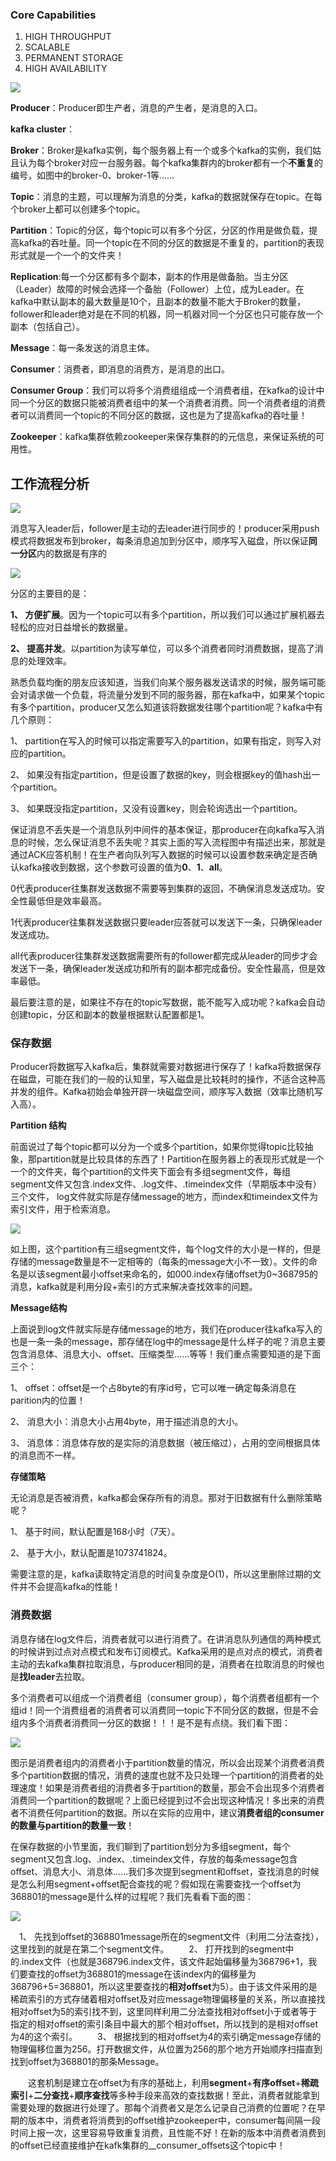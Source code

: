 ### Core Capabilities

1. HIGH THROUGHPUT
2. SCALABLE
3. PERMANENT STORAGE
4. HIGH AVAILABILITY

![](../static/v2-4692429e9184ed4a93911fa3a1361d28_1440w.jpeg)

**Producer**：Producer即生产者，消息的产生者，是消息的入口。

**kafka cluster**：

**Broker**：Broker是kafka实例，每个服务器上有一个或多个kafka的实例，我们姑且认为每个broker对应一台服务器。每个kafka集群内的broker都有一个**不重复**的编号，如图中的broker-0、broker-1等……

**Topic**：消息的主题，可以理解为消息的分类，kafka的数据就保存在topic。在每个broker上都可以创建多个topic。

**Partition**：Topic的分区，每个topic可以有多个分区，分区的作用是做负载，提高kafka的吞吐量。同一个topic在不同的分区的数据是不重复的，partition的表现形式就是一个一个的文件夹！

**Replication**:每一个分区都有多个副本，副本的作用是做备胎。当主分区（Leader）故障的时候会选择一个备胎（Follower）上位，成为Leader。在kafka中默认副本的最大数量是10个，且副本的数量不能大于Broker的数量，follower和leader绝对是在不同的机器，同一机器对同一个分区也只可能存放一个副本（包括自己）。

**Message**：每一条发送的消息主体。

**Consumer**：消费者，即消息的消费方，是消息的出口。

**Consumer Group**：我们可以将多个消费组组成一个消费者组，在kafka的设计中同一个分区的数据只能被消费者组中的某一个消费者消费。同一个消费者组的消费者可以消费同一个topic的不同分区的数据，这也是为了提高kafka的吞吐量！

**Zookeeper**：kafka集群依赖zookeeper来保存集群的的元信息，来保证系统的可用性。

## **工作流程分析**

![](../static/v2-b7e72e9c5b9971e89ec174a2c2201ed9_1440w.jpeg)

消息写入leader后，follower是主动的去leader进行同步的！producer采用push模式将数据发布到broker，每条消息追加到分区中，顺序写入磁盘，所以保证**同一分区**内的数据是有序的

![](../static/v2-87d558aaa349bf920711b9c157e11f6a_1440w.jpeg)

分区的主要目的是：

**1、 方便扩展**。因为一个topic可以有多个partition，所以我们可以通过扩展机器去轻松的应对日益增长的数据量。

**2、 提高并发**。以partition为读写单位，可以多个消费者同时消费数据，提高了消息的处理效率。



熟悉负载均衡的朋友应该知道，当我们向某个服务器发送请求的时候，服务端可能会对请求做一个负载，将流量分发到不同的服务器，那在kafka中，如果某个topic有多个partition，producer又怎么知道该将数据发往哪个partition呢？kafka中有几个原则：

1、 partition在写入的时候可以指定需要写入的partition，如果有指定，则写入对应的partition。

2、 如果没有指定partition，但是设置了数据的key，则会根据key的值hash出一个partition。

3、 如果既没指定partition，又没有设置key，则会轮询选出一个partition。

保证消息不丢失是一个消息队列中间件的基本保证，那producer在向kafka写入消息的时候，怎么保证消息不丢失呢？其实上面的写入流程图中有描述出来，那就是通过ACK应答机制！在生产者向队列写入数据的时候可以设置参数来确定是否确认kafka接收到数据，这个参数可设置的值为**0**、**1**、**all**。

0代表producer往集群发送数据不需要等到集群的返回，不确保消息发送成功。安全性最低但是效率最高。

1代表producer往集群发送数据只要leader应答就可以发送下一条，只确保leader发送成功。

all代表producer往集群发送数据需要所有的follower都完成从leader的同步才会发送下一条，确保leader发送成功和所有的副本都完成备份。安全性最高，但是效率最低。

最后要注意的是，如果往不存在的topic写数据，能不能写入成功呢？kafka会自动创建topic，分区和副本的数量根据默认配置都是1。



### **保存数据**

Producer将数据写入kafka后，集群就需要对数据进行保存了！kafka将数据保存在磁盘，可能在我们的一般的认知里，写入磁盘是比较耗时的操作，不适合这种高并发的组件。Kafka初始会单独开辟一块磁盘空间，顺序写入数据（效率比随机写入高）。

**Partition 结构**

前面说过了每个topic都可以分为一个或多个partition，如果你觉得topic比较抽象，那partition就是比较具体的东西了！Partition在服务器上的表现形式就是一个一个的文件夹，每个partition的文件夹下面会有多组segment文件，每组segment文件又包含.index文件、.log文件、.timeindex文件（早期版本中没有）三个文件， log文件就实际是存储message的地方，而index和timeindex文件为索引文件，用于检索消息。

![](../static/v2-72e50c12fd9c6fbf58d3b5ca14c90623_1440w.jpeg)

如上图，这个partition有三组segment文件，每个log文件的大小是一样的，但是存储的message数量是不一定相等的（每条的message大小不一致）。文件的命名是以该segment最小offset来命名的，如000.index存储offset为0~368795的消息，kafka就是利用分段+索引的方式来解决查找效率的问题。

**Message结构**

上面说到log文件就实际是存储message的地方，我们在producer往kafka写入的也是一条一条的message，那存储在log中的message是什么样子的呢？消息主要包含消息体、消息大小、offset、压缩类型……等等！我们重点需要知道的是下面三个：

1、 offset：offset是一个占8byte的有序id号，它可以唯一确定每条消息在parition内的位置！

2、 消息大小：消息大小占用4byte，用于描述消息的大小。

3、 消息体：消息体存放的是实际的消息数据（被压缩过），占用的空间根据具体的消息而不一样。

**存储策略**

无论消息是否被消费，kafka都会保存所有的消息。那对于旧数据有什么删除策略呢？

1、 基于时间，默认配置是168小时（7天）。

2、 基于大小，默认配置是1073741824。

需要注意的是，kafka读取特定消息的时间复杂度是O(1)，所以这里删除过期的文件并不会提高kafka的性能！

### **消费数据**

消息存储在log文件后，消费者就可以进行消费了。在讲消息队列通信的两种模式的时候讲到过点对点模式和发布订阅模式。Kafka采用的是点对点的模式，消费者主动的去kafka集群拉取消息，与producer相同的是，消费者在拉取消息的时候也是**找leader**去拉取。

多个消费者可以组成一个消费者组（consumer group），每个消费者组都有一个组id！同一个消费组者的消费者可以消费同一topic下不同分区的数据，但是不会组内多个消费者消费同一分区的数据！！！是不是有点绕。我们看下图：



![](../static/v2-75a79cba9cfafe5c2f4d5349acb72207_1440w.jpeg)

图示是消费者组内的消费者小于partition数量的情况，所以会出现某个消费者消费多个partition数据的情况，消费的速度也就不及只处理一个partition的消费者的处理速度！如果是消费者组的消费者多于partition的数量，那会不会出现多个消费者消费同一个partition的数据呢？上面已经提到过不会出现这种情况！多出来的消费者不消费任何partition的数据。所以在实际的应用中，建议**消费者组的consumer的数量与partition的数量一致**！

在保存数据的小节里面，我们聊到了partition划分为多组segment，每个segment又包含.log、.index、.timeindex文件，存放的每条message包含offset、消息大小、消息体……我们多次提到segment和offset，查找消息的时候是怎么利用segment+offset配合查找的呢？假如现在需要查找一个offset为368801的message是什么样的过程呢？我们先看看下面的图：

![](../static/v2-87051d884344edf9f8fd97a3dacb32d0_1440w.jpeg)

　1、 先找到offset的368801message所在的segment文件（利用二分法查找），这里找到的就是在第二个segment文件。
　　2、 打开找到的segment中的.index文件（也就是368796.index文件，该文件起始偏移量为368796+1，我们要查找的offset为368801的message在该index内的偏移量为368796+5=368801，所以这里要查找的**相对offset**为5）。由于该文件采用的是稀疏索引的方式存储着相对offset及对应message物理偏移量的关系，所以直接找相对offset为5的索引找不到，这里同样利用二分法查找相对offset小于或者等于指定的相对offset的索引条目中最大的那个相对offset，所以找到的是相对offset为4的这个索引。
　　3、 根据找到的相对offset为4的索引确定message存储的物理偏移位置为256。打开数据文件，从位置为256的那个地方开始顺序扫描直到找到offset为368801的那条Message。

　　这套机制是建立在offset为有序的基础上，利用**segment**+**有序offset**+**稀疏索引**+**二分查找**+**顺序查找**等多种手段来高效的查找数据！至此，消费者就能拿到需要处理的数据进行处理了。那每个消费者又是怎么记录自己消费的位置呢？在早期的版本中，消费者将消费到的offset维护zookeeper中，consumer每间隔一段时间上报一次，这里容易导致重复消费，且性能不好！在新的版本中消费者消费到的offset已经直接维护在kafk集群的__consumer_offsets这个topic中！